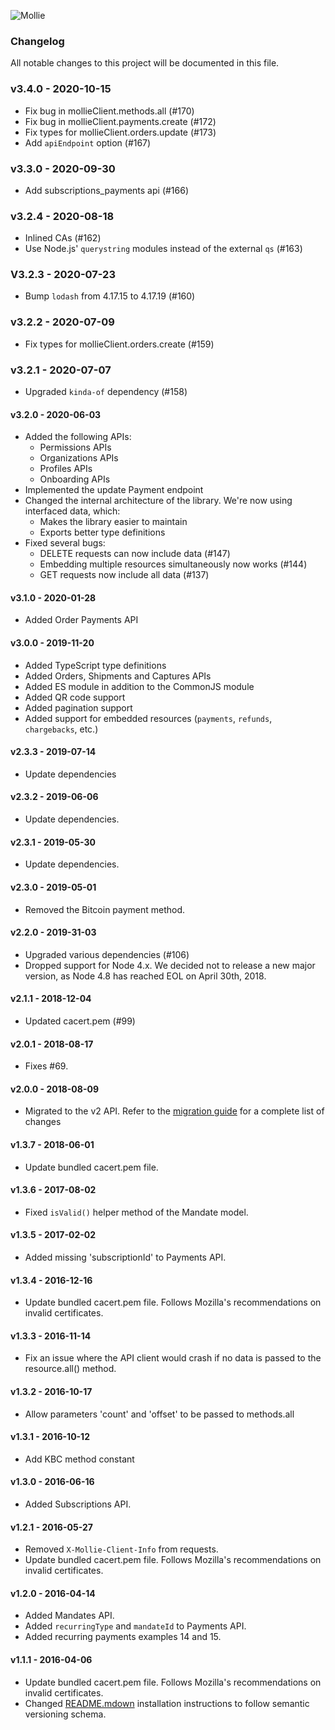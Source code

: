 ![Mollie](https://www.mollie.com/files/Mollie-Logo-Style-Small.png)

### Changelog

All notable changes to this project will be documented in this file.

### v3.4.0 - 2020-10-15
  - Fix bug in mollieClient.methods.all (#170)
  - Fix bug in mollieClient.payments.create (#172)
  - Fix types for mollieClient.orders.update (#173)
  - Add `apiEndpoint` option (#167)

### v3.3.0 - 2020-09-30
  - Add subscriptions_payments api (#166)

### v3.2.4 - 2020-08-18
  - Inlined CAs (#162)
  - Use Node.js' `querystring` modules instead of the external `qs` (#163)

### V3.2.3 - 2020-07-23
  - Bump `lodash` from 4.17.15 to 4.17.19 (#160)

### v3.2.2 - 2020-07-09
  - Fix types for mollieClient.orders.create (#159)

### v3.2.1 - 2020-07-07
  - Upgraded `kinda-of` dependency (#158)

#### v3.2.0 - 2020-06-03
  - Added the following APIs:
    - Permissions APIs
    - Organizations APIs
    - Profiles APIs
    - Onboarding APIs
  - Implemented the update Payment endpoint
  - Changed the internal architecture of the library. We're now using interfaced data, which:
    - Makes the library easier to maintain
    - Exports better type definitions
  - Fixed several bugs:
    - DELETE requests can now include data (#147)
    - Embedding multiple resources simultaneously now works (#144)
    - GET requests now include all data (#137)

#### v3.1.0 - 2020-01-28
  - Added Order Payments API

#### v3.0.0 - 2019-11-20
  - Added TypeScript type definitions
  - Added Orders, Shipments and Captures APIs
  - Added ES module in addition to the CommonJS module
  - Added QR code support
  - Added pagination support
  - Added support for embedded resources (`payments`, `refunds`, `chargebacks`, etc.)

#### v2.3.3 - 2019-07-14
  - Update dependencies

#### v2.3.2 - 2019-06-06
  - Update dependencies.

#### v2.3.1 - 2019-05-30
  - Update dependencies.

#### v2.3.0 - 2019-05-01
  - Removed the Bitcoin payment method.

#### v2.2.0 - 2019-31-03
  - Upgraded various dependencies (#106)
  - Dropped support for Node 4.x. We decided not to release a new major version, as Node 4.8 has reached EOL on April 30th, 2018.

#### v2.1.1 - 2018-12-04
  - Updated cacert.pem (#99)

#### v2.0.1 - 2018-08-17
  - Fixes #69.

#### v2.0.0 - 2018-08-09
  - Migrated to the v2 API. Refer to the [migration guide](https://docs.mollie.com/migrating-v1-to-v2) for a complete list of changes

#### v1.3.7 - 2018-06-01
  - Update bundled cacert.pem file.

#### v1.3.6 - 2017-08-02
  - Fixed `isValid()` helper method of the Mandate model.

#### v1.3.5 - 2017-02-02
  - Added missing 'subscriptionId' to Payments API.

#### v1.3.4 - 2016-12-16
  - Update bundled cacert.pem file. Follows Mozilla's recommendations on invalid certificates.

#### v1.3.3 - 2016-11-14
  - Fix an issue where the API client would crash if no data is passed to the resource.all() method.

#### v1.3.2 - 2016-10-17
  - Allow parameters 'count' and 'offset' to be passed to methods.all

#### v1.3.1 - 2016-10-12
  - Add KBC method constant

#### v1.3.0 - 2016-06-16
  - Added Subscriptions API.

#### v1.2.1 - 2016-05-27
  - Removed `X-Mollie-Client-Info` from requests.
  - Update bundled cacert.pem file. Follows Mozilla's recommendations on invalid certificates.

#### v1.2.0 - 2016-04-14
  - Added Mandates API.
  - Added `recurringType` and `mandateId` to Payments API.
  - Added recurring payments examples 14 and 15.

#### v1.1.1 - 2016-04-06
  - Update bundled cacert.pem file. Follows Mozilla's recommendations on invalid certificates.
  - Changed [README.mdown](README.mdown) installation instructions to follow semantic versioning schema.
